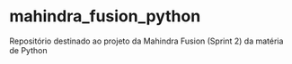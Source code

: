 # mahindra_fusion_python
Repositório destinado ao projeto da Mahindra Fusion (Sprint 2) da matéria de Python
